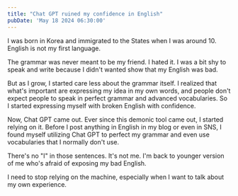 ```yaml
---
title: "Chat GPT ruined my confidence in English"
pubDate: 'May 18 2024 06:30:00'
---
```


I was born in Korea and immigrated to the States when I was around 10. English is not my first language.

The grammar was never meant to be my friend. I hated it. I was a bit shy to speak and write because I didn't wanted show that my English was bad.

But as I grow, I started care less about the grammar itself. I realized that what's important are expressing my idea in my own words, and people don't expect people to speak in perfect grammar and advanced vocabularies. So I started expressing myself with broken English with confidence.

Now, Chat GPT came out. Ever since this demonic tool came out, I started relying on it. Before I post anything in English in my blog or even in SNS, I found myself utilizing Chat GPT to perfect my grammar and even use vocabularies that I normally don't use. 

There's no "I" in those sentences. It's not me. I'm back to younger version of me who's afraid of exposing my bad English.

I need to stop relying on the machine, especially when I want to talk about my own experience.
